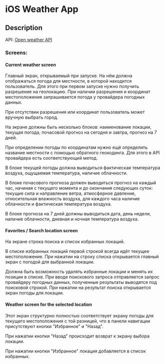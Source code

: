# iOS Weather App

## Description

 API: [Open weather API](https://openweathermap.org/api)

### Screens:
#### Current weather screen

Главный экран, открываемый при запуске. На нём должна отображаться погода для местности, в которой находится пользователь. Для этого при первом запуске нужно получить разрешение на геолокацию. При наличии разрешения и координат местоположения запрашивается погода у провайдера погодных данных.

При отсутствии разрешения или координат пользователь может вручную выбрать город.

На экране должны быть несколько блоков: наименование локации, текущая погода, почасовой прогноз на сегодня и завтра, прогноз на 7 дней.

При определении погоды по координатам нужно ещё определить название местности с помощью обратного геокодинга. Для этого в API провайдера есть соответствующий метод.

В блоке текущей погоды должна выводиться фактическая температура воздуха, ощущаемая температура, наличие облачности.

В блоке почасового прогноза должен выводиться прогноз на каждый час, начиная с текущего момента и до окончания следующих суток: текущие сила и направление ветра, атмосферное давление, относительная влажность воздуха, для каждого часа наличие облачности и фактическая температура воздуха.

В блоке прогноза на 7 дней должны выводиться дата, день недели, наличие облачности, дневная и ночная температура воздуха.
#### Favorites / Search location screen
На экране строка поиска и список избранных локаций.

В списке избранных локаций первой строкой всегда идёт текущее местоположение. При нажатии на строку списка открывается главный экран с погодой для выбранной локации.

Должна быть возможность удалять избранные локации и менять их позиции в списке.
При вводе поискового запроса отправляется запрос провайдеру погодных данных, полученные результаты выводятся под поисковой строкой. При нажатии на результат поиска открывается экран погоды для локации.

#### Weather screen for the selected location

Этот экран структурно полностью соответствует экрану погоды для текущего местоположения с той разницей, что в панели навигации присутствуют кнопки "Избранное" и "Назад".

При нажатии кнопки "Назад" происходит возврат к экрану выбора локации.

При нажатии кнопки "Избранное" локация добавляется в список избранных.

